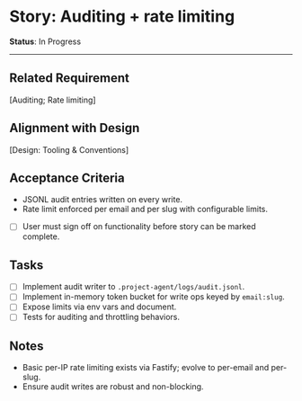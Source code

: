 # Story: Auditing + rate limiting

**Status**: In Progress

---

## Related Requirement

[Auditing; Rate limiting]

## Alignment with Design

[Design: Tooling & Conventions]

## Acceptance Criteria

- JSONL audit entries written on every write.
- Rate limit enforced per email and per slug with configurable limits.
- [ ] User must sign off on functionality before story can be marked complete.

## Tasks

- [ ] Implement audit writer to `.project-agent/logs/audit.jsonl`.
- [ ] Implement in-memory token bucket for write ops keyed by `email:slug`.
- [ ] Expose limits via env vars and document.
- [ ] Tests for auditing and throttling behaviors.

## Notes

- Basic per-IP rate limiting exists via Fastify; evolve to per-email and per-slug.
- Ensure audit writes are robust and non-blocking.
